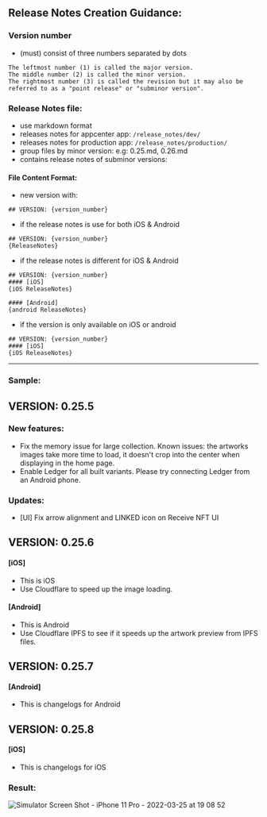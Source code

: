 ## Release Notes Creation Guidance:
### Version number
- (must) consist of three numbers separated by dots
```
The leftmost number (1) is called the major version.
The middle number (2) is called the minor version.
The rightmost number (3) is called the revision but it may also be referred to as a "point release" or "subminor version".
```

### Release Notes file:
- use markdown format
- releases notes for appcenter app: `/release_notes/dev/`
- releases notes for production app: `/release_notes/production/`
- group files by minor version: e.g: 0.25.md, 0.26.md
- contains release notes of subminor versions:

#### File Content Format:
- new version with:
```
## VERSION: {version_number}
```

- if the release notes is use for both iOS & Android
```
## VERSION: {version_number}
{ReleaseNotes}
```

- if the release notes is different for iOS & Android
```
## VERSION: {version_number}
#### [iOS]
{iOS ReleaseNotes}

#### [Android]
{android ReleaseNotes}

```
- if the version is only available on iOS or android
```
## VERSION: {version_number}
#### [iOS]
{iOS ReleaseNotes}
```

<hr/>

### Sample:
## VERSION: 0.25.5
### New features:
- Fix the memory issue for large collection. Known issues: the artworks images take more time to load, it doesn't crop into the center when displaying in the home page.
- Enable Ledger for all built variants. Please try connecting Ledger from an Android phone.

### Updates:
- [UI] Fix arrow alignment and LINKED icon on Receive NFT UI

## VERSION: 0.25.6
#### [iOS]
- This is iOS
- Use Cloudflare to speed up the image loading. 

#### [Android]
- This is Android
- Use Cloudflare IPFS to see if it speeds up the artwork preview from IPFS files.

## VERSION: 0.25.7
#### [Android]
- This is changelogs for Android


## VERSION: 0.25.8
#### [iOS]
- This is changelogs for iOS

### Result:

![Simulator Screen Shot - iPhone 11 Pro - 2022-03-25 at 19 08 52](https://user-images.githubusercontent.com/50816149/160119712-145f775e-b2d1-460d-8b0d-2389534229e8.png)


